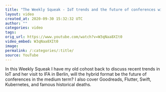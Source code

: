```yaml
---
title: "The Weekly Squeak - IoT trends and the future of conferences with Cate Lawrence"
layout: video
created_at: 2020-09-30 15:32:32 UTC
author: ""
categories: video
tags: 
orig_url: https://www.youtube.com/watch?v=W3qNaa8XIt0
video_embed: W3qNaa8XIt0
image: 
permalink: /:categories/:title/
source: YouTube
---
```

In this Weekly Squeak I have my old cohost back to discuss recent trends in IoT and her visit to IFA in Berlin, will the hybrid format be the future of conferences in the medium term? I also cover Goodreads, Flutter, Swift, Kubernetes, and famous historical deaths.